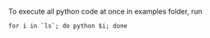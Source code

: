 To execute all python code at once in examples folder, run
```
for i in `ls`; do python $i; done
```
